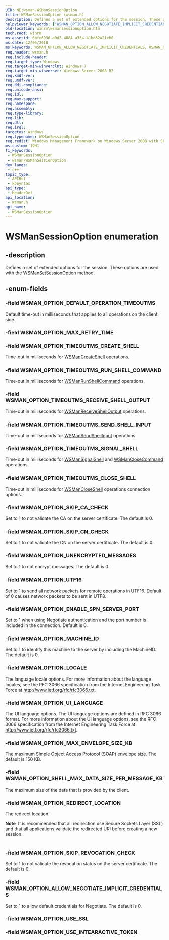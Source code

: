 ```yaml
---
UID: NE:wsman.WSManSessionOption
title: WSManSessionOption (wsman.h)
description: Defines a set of extended options for the session. These options are used with the WSManSetSessionOption method.
helpviewer_keywords: ["WSMAN_OPTION_ALLOW_NEGOTIATE_IMPLICIT_CREDENTIALS","WSMAN_OPTION_DEFAULT_OPERATION_TIMEOUTMS","WSMAN_OPTION_ENABLE_SPN_SERVER_PORT","WSMAN_OPTION_LOCALE","WSMAN_OPTION_MACHINE_ID","WSMAN_OPTION_MAX_ENVELOPE_SIZE_KB","WSMAN_OPTION_REDIRECT_LOCATION","WSMAN_OPTION_SHELL_MAX_DATA_SIZE_PER_MESSAGE_KB","WSMAN_OPTION_SKIP_CA_CHECK","WSMAN_OPTION_SKIP_CN_CHECK","WSMAN_OPTION_SKIP_REVOCATION_CHECK","WSMAN_OPTION_TIMEOUTMS_CLOSE_SHELL","WSMAN_OPTION_TIMEOUTMS_CREATE_SHELL","WSMAN_OPTION_TIMEOUTMS_RECEIVE_SHELL_OUTPUT","WSMAN_OPTION_TIMEOUTMS_RUN_SHELL_COMMAND","WSMAN_OPTION_TIMEOUTMS_SEND_SHELL_INPUT","WSMAN_OPTION_TIMEOUTMS_SIGNAL_SHELL","WSMAN_OPTION_UI_LANGUAGE","WSMAN_OPTION_UNENCRYPTED_MESSAGES","WSMAN_OPTION_UTF16","WSManSessionOption","WSManSessionOption enumeration [Windows Remote Management]","winrm.wsmansessionoption","wsman/WSMAN_OPTION_ALLOW_NEGOTIATE_IMPLICIT_CREDENTIALS","wsman/WSMAN_OPTION_DEFAULT_OPERATION_TIMEOUTMS","wsman/WSMAN_OPTION_ENABLE_SPN_SERVER_PORT","wsman/WSMAN_OPTION_LOCALE","wsman/WSMAN_OPTION_MACHINE_ID","wsman/WSMAN_OPTION_MAX_ENVELOPE_SIZE_KB","wsman/WSMAN_OPTION_REDIRECT_LOCATION","wsman/WSMAN_OPTION_SHELL_MAX_DATA_SIZE_PER_MESSAGE_KB","wsman/WSMAN_OPTION_SKIP_CA_CHECK","wsman/WSMAN_OPTION_SKIP_CN_CHECK","wsman/WSMAN_OPTION_SKIP_REVOCATION_CHECK","wsman/WSMAN_OPTION_TIMEOUTMS_CLOSE_SHELL","wsman/WSMAN_OPTION_TIMEOUTMS_CREATE_SHELL","wsman/WSMAN_OPTION_TIMEOUTMS_RECEIVE_SHELL_OUTPUT","wsman/WSMAN_OPTION_TIMEOUTMS_RUN_SHELL_COMMAND","wsman/WSMAN_OPTION_TIMEOUTMS_SEND_SHELL_INPUT","wsman/WSMAN_OPTION_TIMEOUTMS_SIGNAL_SHELL","wsman/WSMAN_OPTION_UI_LANGUAGE","wsman/WSMAN_OPTION_UNENCRYPTED_MESSAGES","wsman/WSMAN_OPTION_UTF16","wsman/WSManSessionOption"]
old-location: winrm\wsmansessionoption.htm
tech.root: winrm
ms.assetid: 6bfe6936-a9d2-4884-a354-41bd62a2feb0
ms.date: 12/05/2018
ms.keywords: WSMAN_OPTION_ALLOW_NEGOTIATE_IMPLICIT_CREDENTIALS, WSMAN_OPTION_DEFAULT_OPERATION_TIMEOUTMS, WSMAN_OPTION_ENABLE_SPN_SERVER_PORT, WSMAN_OPTION_LOCALE, WSMAN_OPTION_MACHINE_ID, WSMAN_OPTION_MAX_ENVELOPE_SIZE_KB, WSMAN_OPTION_REDIRECT_LOCATION, WSMAN_OPTION_SHELL_MAX_DATA_SIZE_PER_MESSAGE_KB, WSMAN_OPTION_SKIP_CA_CHECK, WSMAN_OPTION_SKIP_CN_CHECK, WSMAN_OPTION_SKIP_REVOCATION_CHECK, WSMAN_OPTION_TIMEOUTMS_CLOSE_SHELL, WSMAN_OPTION_TIMEOUTMS_CREATE_SHELL, WSMAN_OPTION_TIMEOUTMS_RECEIVE_SHELL_OUTPUT, WSMAN_OPTION_TIMEOUTMS_RUN_SHELL_COMMAND, WSMAN_OPTION_TIMEOUTMS_SEND_SHELL_INPUT, WSMAN_OPTION_TIMEOUTMS_SIGNAL_SHELL, WSMAN_OPTION_UI_LANGUAGE, WSMAN_OPTION_UNENCRYPTED_MESSAGES, WSMAN_OPTION_UTF16, WSManSessionOption, WSManSessionOption enumeration [Windows Remote Management], winrm.wsmansessionoption, wsman/WSMAN_OPTION_ALLOW_NEGOTIATE_IMPLICIT_CREDENTIALS, wsman/WSMAN_OPTION_DEFAULT_OPERATION_TIMEOUTMS, wsman/WSMAN_OPTION_ENABLE_SPN_SERVER_PORT, wsman/WSMAN_OPTION_LOCALE, wsman/WSMAN_OPTION_MACHINE_ID, wsman/WSMAN_OPTION_MAX_ENVELOPE_SIZE_KB, wsman/WSMAN_OPTION_REDIRECT_LOCATION, wsman/WSMAN_OPTION_SHELL_MAX_DATA_SIZE_PER_MESSAGE_KB, wsman/WSMAN_OPTION_SKIP_CA_CHECK, wsman/WSMAN_OPTION_SKIP_CN_CHECK, wsman/WSMAN_OPTION_SKIP_REVOCATION_CHECK, wsman/WSMAN_OPTION_TIMEOUTMS_CLOSE_SHELL, wsman/WSMAN_OPTION_TIMEOUTMS_CREATE_SHELL, wsman/WSMAN_OPTION_TIMEOUTMS_RECEIVE_SHELL_OUTPUT, wsman/WSMAN_OPTION_TIMEOUTMS_RUN_SHELL_COMMAND, wsman/WSMAN_OPTION_TIMEOUTMS_SEND_SHELL_INPUT, wsman/WSMAN_OPTION_TIMEOUTMS_SIGNAL_SHELL, wsman/WSMAN_OPTION_UI_LANGUAGE, wsman/WSMAN_OPTION_UNENCRYPTED_MESSAGES, wsman/WSMAN_OPTION_UTF16, wsman/WSManSessionOption
req.header: wsman.h
req.include-header: 
req.target-type: Windows
req.target-min-winverclnt: Windows 7
req.target-min-winversvr: Windows Server 2008 R2
req.kmdf-ver: 
req.umdf-ver: 
req.ddi-compliance: 
req.unicode-ansi: 
req.idl: 
req.max-support: 
req.namespace: 
req.assembly: 
req.type-library: 
req.lib: 
req.dll: 
req.irql: 
targetos: Windows
req.typenames: WSManSessionOption
req.redist: Windows Management Framework on Windows Server 2008 with SP2 and Windows Vista with SP2
ms.custom: 19H1
f1_keywords:
 - WSManSessionOption
 - wsman/WSManSessionOption
dev_langs:
 - c++
topic_type:
 - APIRef
 - kbSyntax
api_type:
 - HeaderDef
api_location:
 - Wsman.h
api_name:
 - WSManSessionOption
---
```


# WSManSessionOption enumeration


## -description

Defines a set of extended options for the session. These options are used with the <a href="https://docs.microsoft.com/windows/desktop/api/wsman/nf-wsman-wsmansetsessionoption">WSManSetSessionOption</a> method.

## -enum-fields

### -field WSMAN_OPTION_DEFAULT_OPERATION_TIMEOUTMS

Default time-out in milliseconds that applies to all operations on the client side.

### -field WSMAN_OPTION_MAX_RETRY_TIME

### -field WSMAN_OPTION_TIMEOUTMS_CREATE_SHELL

Time-out in milliseconds for <a href="https://docs.microsoft.com/windows/desktop/api/wsman/nf-wsman-wsmancreateshell">WSManCreateShell</a> operations.

### -field WSMAN_OPTION_TIMEOUTMS_RUN_SHELL_COMMAND

Time-out in milliseconds for <a href="https://docs.microsoft.com/windows/desktop/api/wsman/nf-wsman-wsmanrunshellcommand">WSManRunShellCommand</a> operations.

### -field WSMAN_OPTION_TIMEOUTMS_RECEIVE_SHELL_OUTPUT

Time-out in milliseconds for <a href="https://docs.microsoft.com/windows/desktop/api/wsman/nf-wsman-wsmanreceiveshelloutput">WSManReceiveShellOutput</a> operations.

### -field WSMAN_OPTION_TIMEOUTMS_SEND_SHELL_INPUT

Time-out in milliseconds for <a href="https://docs.microsoft.com/windows/desktop/api/wsman/nf-wsman-wsmansendshellinput">WSManSendShellInput</a> operations.

### -field WSMAN_OPTION_TIMEOUTMS_SIGNAL_SHELL

Time-out in milliseconds for <a href="https://docs.microsoft.com/windows/desktop/api/wsman/nf-wsman-wsmansignalshell">WSManSignalShell</a> and <a href="https://docs.microsoft.com/windows/desktop/api/wsman/nf-wsman-wsmanclosecommand">WSManCloseCommand</a> operations.

### -field WSMAN_OPTION_TIMEOUTMS_CLOSE_SHELL

Time-out in milliseconds for <a href="https://docs.microsoft.com/windows/desktop/api/wsman/nf-wsman-wsmancloseshell">WSManCloseShell</a> operations connection options.

### -field WSMAN_OPTION_SKIP_CA_CHECK

Set to 1 to not validate the CA on the server certificate. The default is 0.

### -field WSMAN_OPTION_SKIP_CN_CHECK

Set to 1 to not validate the CN on the server certificate. The default is 0.

### -field WSMAN_OPTION_UNENCRYPTED_MESSAGES

Set to 1 to not encrypt messages. The default is 0.

### -field WSMAN_OPTION_UTF16

Set to 1 to send all network packets for remote operations in UTF16. Default of 0 causes network packets to be sent in UTF8.

### -field WSMAN_OPTION_ENABLE_SPN_SERVER_PORT

Set to 1 when using Negotiate authentication and the  port number is included in the connection. Default is 0.

### -field WSMAN_OPTION_MACHINE_ID

Set to 1 to identify this machine to the server by including the MachineID. The default is 0.

### -field WSMAN_OPTION_LOCALE

The language locale options. For more information about the language locales, see the    RFC 3066 specification from the Internet Engineering Task Force at <a href="https://www.ietf.org/rfc/rfc3066.txt">http://www.ietf.org/rfc/rfc3066.txt</a>.

### -field WSMAN_OPTION_UI_LANGUAGE

The UI language options. The UI language options  are defined in RFC 3066 format.   For more information about the UI language options, see the    RFC 3066 specification from the Internet Engineering Task Force at <a href="https://www.ietf.org/rfc/rfc3066.txt">http://www.ietf.org/rfc/rfc3066.txt</a>.

### -field WSMAN_OPTION_MAX_ENVELOPE_SIZE_KB

The maximum Simple Object Access Protocol (SOAP) envelope size. The default is 150 KB.

### -field WSMAN_OPTION_SHELL_MAX_DATA_SIZE_PER_MESSAGE_KB

The maximum size of the data that is  provided by the client.

### -field WSMAN_OPTION_REDIRECT_LOCATION

The redirect location.

<div class="alert"><b>Note</b>  It is recommended that all redirection use Secure Sockets Layer (SSL) and that all applications validate the redirected URI before creating a new session.</div>
<div> </div>

### -field WSMAN_OPTION_SKIP_REVOCATION_CHECK

Set to 1 to not validate the revocation status on the server certificate. The default is 0.

### -field WSMAN_OPTION_ALLOW_NEGOTIATE_IMPLICIT_CREDENTIALS

Set to 1 to allow default credentials for Negotiate. The default is 0.

### -field WSMAN_OPTION_USE_SSL

### -field WSMAN_OPTION_USE_INTEARACTIVE_TOKEN

